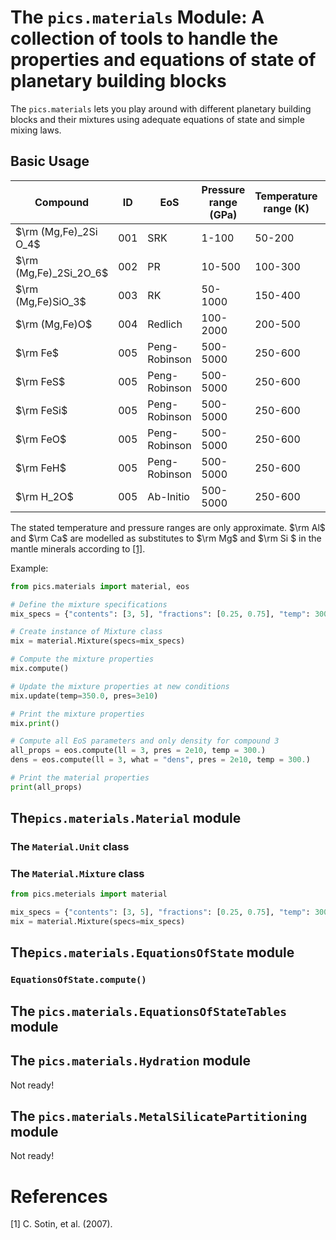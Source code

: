 # The ```pics.materials``` Module: A collection of tools to handle the properties and equations of state of planetary building blocks

The ```pics.materials``` lets you play around with different planetary building blocks and their mixtures using adequate equations of state and simple mixing laws. 

## Basic Usage

| Compound | ID  | EoS      | Pressure range (GPa) | Temperature range (K) | Literature |
|----------|-----|----------|----------------------|-----------------------|------------|
| $\rm (Mg,Fe)_2Si O_4$  | 001 | SRK      | 1-100                | 50-200                | Ref 1      |
| $\rm (Mg,Fe)_2Si_2O_6$   | 002 | PR       | 10-500               | 100-300               | Ref 2      |
| $\rm (Mg,Fe)SiO_3$  | 003 | RK       | 50-1000              | 150-400               | Ref 3      |
| $\rm (Mg,Fe)O$   | 004 | Redlich | 100-2000             | 200-500               | Ref 4      |
| $\rm Fe$  | 005 | Peng-Robinson | 500-5000        | 250-600               | Ref 5      |
| $\rm FeS$  | 005 | Peng-Robinson | 500-5000        | 250-600               | Ref 5      |
| $\rm FeSi$  | 005 | Peng-Robinson | 500-5000        | 250-600               | Ref 5      |
| $\rm FeO$  | 005 | Peng-Robinson | 500-5000        | 250-600               | Ref 5      |
| $\rm FeH$  | 005 | Peng-Robinson | 500-5000        | 250-600               | Ref 5      |
| $\rm H_2O$  | 005 | Ab-Initio | 500-5000        | 250-600               | Ref 5      |

The stated temperature and pressure ranges are only approximate. $\rm Al$ and $\rm Ca$ are modelled as substitutes to $\rm Mg$ and $\rm Si $ in the mantle minerals according to [[1]](#1).

Example:

```python
from pics.materials import material, eos

# Define the mixture specifications
mix_specs = {"contents": [3, 5], "fractions": [0.25, 0.75], "temp": 300.0, "pres": 2e10}

# Create instance of Mixture class
mix = material.Mixture(specs=mix_specs)

# Compute the mixture properties
mix.compute()

# Update the mixture properties at new conditions
mix.update(temp=350.0, pres=3e10)

# Print the mixture properties
mix.print()

# Compute all EoS parameters and only density for compound 3
all_props = eos.compute(ll = 3, pres = 2e10, temp = 300.)
dens = eos.compute(ll = 3, what = "dens", pres = 2e10, temp = 300.)

# Print the material properties
print(all_props)
```

## The```pics.materials.Material``` module

### The ```Material.Unit``` class

### The ```Material.Mixture``` class

```python
from pics.meterials import material

mix_specs = {"contents": [3, 5], "fractions": [0.25, 0.75], "temp": 300.0, "pres": 2e10}
mix = material.Mixture(specs=mix_specs)
```

## The```pics.materials.EquationsOfState``` module

### ```EquationsOfState.compute()```

## The ```pics.materials.EquationsOfStateTables``` module

## The ```pics.materials.Hydration``` module

Not ready!

## The ```pics.materials.MetalSilicatePartitioning``` module

Not ready!

# References

<a id="1">[1]</a> 
C. Sotin, et al. (2007).